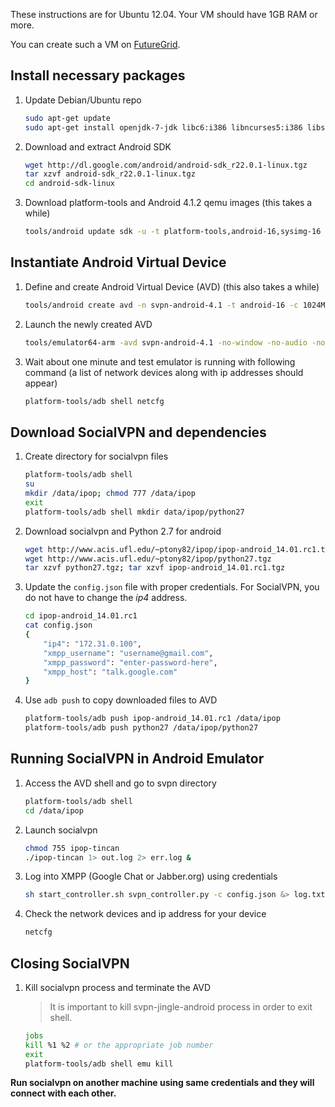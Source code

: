 These instructions are for Ubuntu 12.04. Your VM should have 1GB RAM or more.

You can create such a VM on
[FutureGrid](http://manual.futuregrid.org/openstackgrizzly.html).

## Install necessary packages

1.  Update Debian/Ubuntu repo

    ```bash
    sudo apt-get update
    sudo apt-get install openjdk-7-jdk libc6:i386 libncurses5:i386 libstdc++6:i386
    ```

2.  Download and extract Android SDK

    ```bash
    wget http://dl.google.com/android/android-sdk_r22.0.1-linux.tgz
    tar xzvf android-sdk_r22.0.1-linux.tgz
    cd android-sdk-linux
    ```

3.  Download platform-tools and Android 4.1.2 qemu images (this takes a while)

    ```bash
    tools/android update sdk -u -t platform-tools,android-16,sysimg-16
    ```

## Instantiate Android Virtual Device

1.  Define and create Android Virtual Device (AVD) (this also takes a while)

    ```bash
    tools/android create avd -n svpn-android-4.1 -t android-16 -c 1024M --abi armeabi-v7a
    ```

2.  Launch the newly created AVD

    ```bash
    tools/emulator64-arm -avd svpn-android-4.1 -no-window -no-audio -no-skin &> log.txt &
    ```

3.  Wait about one minute and test emulator is running with following command (a
    list of network devices along with ip addresses should appear)

    ```bash
    platform-tools/adb shell netcfg
    ```

## Download SocialVPN and dependencies

1.  Create directory for socialvpn files

    ```bash
    platform-tools/adb shell
    su
    mkdir /data/ipop; chmod 777 /data/ipop
    exit
    platform-tools/adb shell mkdir data/ipop/python27
    ```

2.  Download socialvpn and Python 2.7 for android

    ```bash
    wget http://www.acis.ufl.edu/~ptony82/ipop/ipop-android_14.01.rc1.tgz
    wget http://www.acis.ufl.edu/~ptony82/ipop/python27.tgz
    tar xzvf python27.tgz; tar xzvf ipop-android_14.01.rc1.tgz
    ```

3.  Update the `config.json` file with proper credentials. For SocialVPN, you
    do not have to change the *ip4* address.


    ```bash
    cd ipop-android_14.01.rc1
    cat config.json
    {
        "ip4": "172.31.0.100",
        "xmpp_username": "username@gmail.com",
        "xmpp_password": "enter-password-here",
        "xmpp_host": "talk.google.com"
    }
    ```

3.  Use `adb push` to copy downloaded files to AVD

    ```bash
    platform-tools/adb push ipop-android_14.01.rc1 /data/ipop
    platform-tools/adb push python27 /data/ipop/python27
    ```

## Running SocialVPN in Android Emulator

1.  Access the AVD shell and go to svpn directory

    ```bash
    platform-tools/adb shell
    cd /data/ipop
    ```

2.  Launch socialvpn

    ```bash
    chmod 755 ipop-tincan
    ./ipop-tincan 1> out.log 2> err.log &
    ```

3.  Log into XMPP (Google Chat or Jabber.org) using credentials

    ```bash
    sh start_controller.sh svpn_controller.py -c config.json &> log.txt &
    ```

4.  Check the network devices and ip address for your device

    ```bash
    netcfg
    ```

## Closing SocialVPN

1.  Kill socialvpn process and terminate the AVD

    >   It is important to kill svpn-jingle-android process in order to exit
    >   shell.

    ```bash
    jobs
    kill %1 %2 # or the appropriate job number
    exit
    platform-tools/adb shell emu kill
    ```

**Run socialvpn on another machine using same credentials and they will connect
with each other.**
